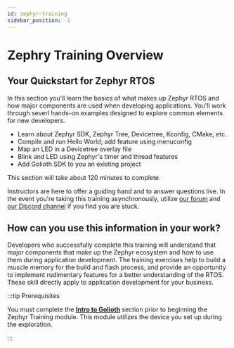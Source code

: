 ```yaml
---
id: zephyr-training
sidebar_position: -1
---
```


# Zephry Training Overview

## Your Quickstart for Zephyr RTOS

In this section you'll learn the basics of what makes up Zephyr RTOS and how
major components are used when developing applications. You'll work through
severl hands-on examples designed to explore common elements for new developers.

* Learn about Zephyr SDK, Zephyr Tree, Devicetree, Kconfig, CMake, etc.
* Compile and run Hello World; add feature using menuconfig
* Map an LED in a Devicetree overlay file
* Blink and LED using Zephyr's timer and thread features
* Add Golioth SDK to you an existing project

This section will take about 120 minutes to complete.

Instructors are here to offer a guiding hand and to answer questions live. In
the event you're taking this training asynchronously, utilize [our
forum](https://forum.golioth.io) and [our Discord
channel](https://golioth.io/discord) if you find you are stuck.

## How can you use this information in your work?

Developers who successfully complete this training will understand that major
components that make up the Zephyr ecosystem and how to use them during
application development. The training exercises help to build a muscle memory
for the build and flash process, and provide an opportunity to implement
rudimentary features for a better understanding of the RTOS. These skill
directly apply to application development for your business.

:::tip Prerequisites

You must complete the [**Intro to Golioth**](/docs/golioth-exploration) section
prior to beginning the Zephyr Training module. This module utilizes the device
you set up during the exploration.

:::


